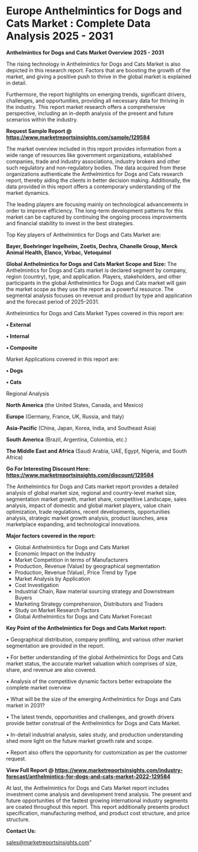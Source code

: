 # Europe Anthelmintics for Dogs and Cats Market : Complete Data Analysis 2025 - 2031

<Strong> Anthelmintics for Dogs and Cats Market Overview 2025 - 2031</strong>

The rising technology in Anthelmintics for Dogs and Cats Market is also depicted in this research report. Factors that are boosting the growth of the market, and giving a positive push to thrive in the global market is explained in detail.

Furthermore, the report highlights on emerging trends, significant drivers, challenges, and opportunities, providing all necessary data for thriving in the industry. This report market research offers a comprehensive perspective, including an in-depth analysis of the present and future scenarios within the industry.

<strong>Request Sample Report @ <a href=https://www.marketreportsinsights.com/sample/129584>https://www.marketreportsinsights.com/sample/129584</a></strong>

The market overview included in this report provides information from a wide range of resources like government organizations, established companies, trade and industry associations, industry brokers and other such regulatory and non-regulatory bodies. The data acquired from these organizations authenticate the Anthelmintics for Dogs and Cats research report, thereby aiding the clients in better decision making. Additionally, the data provided in this report offers a contemporary understanding of the market dynamics.

The leading players are focusing mainly on technological advancements in order to improve efficiency. The long-term development patterns for this market can be captured by continuing the ongoing process improvements and financial stability to invest in the best strategies.

Top Key players of Anthelmintics for Dogs and Cats Market are:

<strong>Bayer, Boehringer Ingelheim, Zoetis, Dechra, Chanelle Group, Merck Animal Health, Elanco, Virbac, Vetoquinol</strong>

<strong><b>Global Anthelmintics for Dogs and Cats Market Scope and Size:</b></strong>
The Anthelmintics for Dogs and Cats market is declared segment by company, region (country), type, and application. Players, stakeholders, and other participants in the global Anthelmintics for Dogs and Cats market will gain the market scope as they use the report as a powerful resource. The segmental analysis focuses on revenue and product by type and application and the forecast period of 2025-2031.

Anthelmintics for Dogs and Cats Market Types covered in this report are:

<strong>• External

• Internal

• Composite</strong>

Market Applications covered in this report are:

<strong>• Dogs

• Cats</strong> 

Regional Analysis

<strong>North America</strong> (the United States, Canada, and Mexico)

<strong>Europe</strong> (Germany, France, UK, Russia, and Italy)

<strong>Asia-Pacific</strong> (China, Japan, Korea, India, and Southeast Asia)

<strong>South America</strong> (Brazil, Argentina, Colombia, etc.)

<strong>The Middle East and Africa</strong> (Saudi Arabia, UAE, Egypt, Nigeria, and South Africa)

<strong>Go For Interesting Discount Here: <a href=https://www.marketreportsinsights.com/discount/129584>https://www.marketreportsinsights.com/discount/129584</a></strong>

The Anthelmintics for Dogs and Cats market report provides a detailed analysis of global market size, regional and country-level market size, segmentation market growth, market share, competitive Landscape, sales analysis, impact of domestic and global market players, value chain optimization, trade regulations, recent developments, opportunities analysis, strategic market growth analysis, product launches, area marketplace expanding, and technological innovations.

<strong><b>Major factors covered in the report:</b></strong>
<ul>
  <li>Global Anthelmintics for Dogs and Cats Market </li>
  <li>Economic Impact on the Industry</li>
  <li>Market Competition in terms of Manufacturers</li>
  <li>Production, Revenue (Value) by geographical segmentation</li>
  <li>Production, Revenue (Value), Price Trend by Type</li>
  <li>Market Analysis by Application</li>
  <li>Cost Investigation</li>
  <li>Industrial Chain, Raw material sourcing strategy and Downstream Buyers</li>
  <li>Marketing Strategy comprehension, Distributors and Traders</li>
  <li>Study on Market Research Factors</li>
  <li>Global Anthelmintics for Dogs and Cats Market Forecast</li>
</ul>

<strong><b>Key Point of the Anthelmintics for Dogs and Cats Market report:</b></strong>

• Geographical distribution, company profiling, and various other market segmentation are provided in the report.

• For better understanding of the global Anthelmintics for Dogs and Cats market status, the accurate market valuation which comprises of size, share, and revenue are also covered.

• Analysis of the competitive dynamic factors better extrapolate the complete market overview

• What will be the size of the emerging Anthelmintics for Dogs and Cats market in 2031?

• The latest trends, opportunities and challenges, and growth drivers provide better construal of the Anthelmintics for Dogs and Cats Market.

• In-detail industrial analysis, sales study, and production understanding shed more light on the future market growth rate and scope.

• Report also offers the opportunity for customization as per the customer request.

<strong><b>View Full Report @ <a href=https://www.marketreportsinsights.com/industry-forecast/anthelmintics-for-dogs-and-cats-market-2022-129584>https://www.marketreportsinsights.com/industry-forecast/anthelmintics-for-dogs-and-cats-market-2022-129584</a></b></strong>


At last, the Anthelmintics for Dogs and Cats Market report includes investment come analysis and development trend analysis. The present and future opportunities of the fastest growing international industry segments are coated throughout this report. This report additionally presents product specification, manufacturing method, and product cost structure, and price structure.

<strong>Contact Us:</strong>

sales@marketreportsinsights.com"
